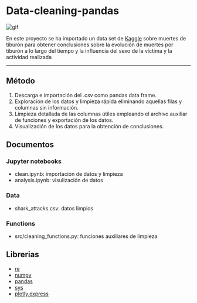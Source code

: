 # Data-cleaning-pandas
![gif](https://c.tenor.com/q4xhISzHE6MAAAAC/buscando-a-nemo.gif)

En este proyecto se ha importado un data set de [Kaggle](https://www.kaggle.com/teajay/global-shark-attacks) sobre muertes de tiburón para obtener conclusiones sobre la evolución de muertes por tiburón a lo largo del tiempo y la influencia del sexo de la víctima y la actividad realizada
***
## Método
1. Descarga e importación del .csv como pandas data frame.
2. Exploración de los datos y limpieza rápida eliminando aquellas filas y columnas sin información.
3. Limpieza detallada de las columnas útiles empleando el archivo auxiliar de funciones y exportación de los datos.
4. Visualización de los datos para la obtención de conclusiones.

## Documentos
### Jupyter notebooks
* clean.ipynb: importación de datos y limpieza
* analysis.ipynb: visulización de datos
### Data
* shark_attacks.csv: datos limpios
### Functions
* src/cleaning_functions.py: funciones auxiliares de limpieza

## Librerias
* [re](https://github.com/python/cpython/blob/3.10/Lib/re.py) 
* [numpy](https://numpy.org/doc/1.22/)
* [pandas](https://pandas.pydata.org/pandas-docs/stable/) 
* [sys](https://github.com/python/cpython/blob/3.10/Doc/library/sys.rst)
* [plotly.express](https://github.com/plotly/plotly.py)

